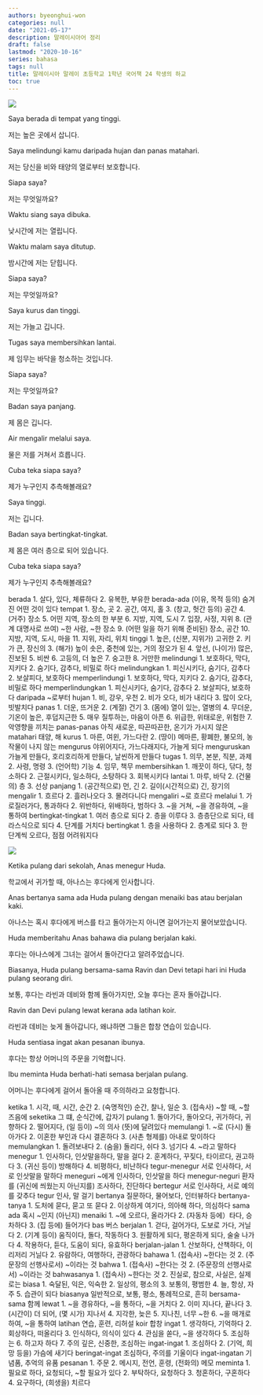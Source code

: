 ```yaml
---
authors: byeonghui-won
categories: null
date: "2021-05-17"
description: 말레이시아어 정리
draft: false
lastmod: "2020-10-16"
series: bahasa
tags: null
title: 말레이시아 말레이 초등학교 1학년 국어책 24 학생의 하교
toc: true
---
```


![](https://t1.daumcdn.net/cfile/tistory/270A2741572C8DFB2E)


Saya berada di tempat yang tinggi.

저는 높은 곳에서 삽니다.



Saya melindungi kamu daripada hujan dan panas matahari.

저는 당신을 비와 태양의 열로부터 보호합니다.



Siapa saya?

저는 무엇일까요?



Waktu siang saya dibuka.

낮시간에 저는 열립니다.



Waktu malam saya ditutup.

밤시간에 저는 닫힙니다.



Siapa saya?

저는 무엇일까요?



Saya kurus dan tinggi.

저는 가늘고 깁니다.



Tugas saya membersihkan lantai.

제 임무는 바닥을 청소하는 것입니다.



Siapa saya?

저는 무엇일까요?



Badan saya panjang.

제 몸은 깁니다.



Air mengalir melalui saya.

물은 저를 거쳐서 흐릅니다.



Cuba teka siapa saya?

제가 누구인지 추측해볼래요?



Saya tinggi.

저는 깁니다.



Badan saya bertingkat-tingkat.

제 몸은 여러 층으로 되어 있습니다.



Cuba teka siapa saya?

제가 누구인지 추측해볼래요?



berada 1. 살다, 있다, 체류하다 2. 유복한, 부유한 berada-ada (이유, 목적 등의) 숨겨진 어떤 것이 있다 tempat 1. 장소, 곳 2. 공간, 여지, 홀 3. (창고, 헛간 등의) 공간 4. (거주) 장소 5. 어떤 지역, 장소의 한 부분 6. 지방, 지역, 도시 7. 입장, 사정, 지위 8. (관계 대명사로 쓰여) ~한 사람, ~한 장소 9. (어떤 일을 하기 위해 준비된) 장소, 공간 10. 지방, 지역, 도시, 마을 11. 지위, 자리, 위치 tinggi 1. 높은, (신분, 지위가) 고귀한 2. 키가 큰, 장신의 3. (해가) 높이 솟은, 중천에 있는, 거의 정오가 된 4. 앞선, (나이가) 많은, 진보된 5. 비싼 6. 고등의, 더 높은 7. 숭고한 8. 거만한 melindungi 1. 보호하다, 막다, 지키다 2. 숨기다, 감추다, 비밀로 하다 melindungkan 1. 피신시키다, 숨기다, 감추다 2. 보살피다, 보호하다 memperlindungi 1. 보호하다, 막다, 지키다 2. 숨기다, 감추다, 비밀로 하다 memperlindungkan 1. 피신시키다, 숨기다, 감추다 2. 보살피다, 보호하다 daripada ~로부터 hujan 1. 비, 강우, 우천 2. 비가 오다, 비가 내리다 3. 많이 오다, 빗발치다 panas 1. 더운, 뜨거운 2. (계절) 건기 3. (몸에) 열이 있는, 열병의 4. 무더운, 기온이 높은, 후덥지근한 5. 매우 질투하는, 마음이 아픈 6. 위급한, 위태로운, 위험한 7. 악영향을 끼치는 panas-panas 아직 새로운, 따끈따끈한, 온기가 가시지 않은 matahari 태양, 해 kurus 1. 마른, 여윈, 가느다란 2. (땅이) 메마른, 황폐한, 불모의, 농작물이 나지 않는 mengurus 야위어지다, 가느다래지다, 가늘게 되다 menguruskan 가늘게 만들다, 호리호리하게 만들다, 날씬하게 만들다 tugas 1. 의무, 본분, 직분, 과제 2. 사령, 명령 3. (언어학) 기능 4. 임무, 책무 membersihkan 1. 깨끗이 하다, 닦다, 청소하다 2. 근절시키다, 일소하다, 소탕하다 3. 회복시키다 lantai 1. 마루, 바닥 2. (건물의) 층 3. 선상 panjang 1. (공간적으로) 먼, 긴 2. 길이(시간적으로) 긴, 장기의 mengalir 1. 흐르다 2. 흘러나오다 3. 몰려다니다 mengaliri ~로 흐르다 melalui 1. 가로질러가다, 통과하다 2. 위반하다, 위배하다, 범하다 3. ~을 거쳐, ~을 경유하여, ~을 통하여 bertingkat-tingkat 1. 여러 층으로 되다 2. 층을 이루다 3. 층층단으로 되다, 테라스식으로 되다 4. 단계를 거치다 bertingkat 1. 층을 사용하다 2. 층계로 되다 3. 한 단계씩 오르다, 점점 어려워지다


![](https://t1.daumcdn.net/cfile/tistory/24358E41572C8E5F0E)


Ketika pulang dari sekolah, Anas menegur Huda.

학교에서 귀가할 때, 아나스는 후다에게 인사합니다.



Anas bertanya sama ada Huda pulang dengan menaiki bas atau berjalan kaki.

아나스는 혹시 후다에게 버스를 타고 돌아가는지 아니면 걸어가는지 물어보았습니다.



Huda memberitahu Anas bahawa dia pulang berjalan kaki.

후다는 아나스에게 그녀는 걸어서 돌아간다고 알려주었습니다.



Biasanya, Huda pulang bersama-sama Ravin dan Devi tetapi hari ini Huda pulang seorang diri.

보통, 후다는 라빈과 데비와 함께 돌아가지만, 오늘 후다는 혼자 돌아갑니다.



Ravin dan Devi pulang lewat kerana ada latihan koir.

라빈과 데비는 늦게 돌아갑니다, 왜냐하면 그들은 합창 연습이 있습니다.



Huda sentiasa ingat akan pesanan ibunya.

후다는 항상 어머니의 주문을 기억합니다.



Ibu meminta Huda berhati-hati semasa berjalan pulang.

어머니는 후다에게 걸어서 돌아올 때 주의하라고 요청합니다.



ketika 1. 시각, 때, 시간, 순간 2. (숙명적인) 순간, 찰나, 일순 3. (접속사) ~할 때, ~할 즈음에 seketika 그 떄, 순식간에, 갑자기 pulang 1. 돌아가다, 돌아오다, 귀가하다, 귀향하다 2. 떨어지다, (일 등이) ~의 의사 (뜻)에 달려있다 memulangi 1. ~로 (다시) 돌아가다 2. 이혼한 부인과 다시 결혼하다 3. (사촌 형제를) 아내로 맞이하다 memulangkan 1. 돌려보내다 2. (숨을) 돌리다, 쉬다 3. 넘기다 4. ~라고 말하다 menegur 1. 인사하다, 인삿말을하다, 말을 걸다 2. 훈계하다, 꾸짖다, 타이르다, 권고하다 3. (귀신 등이) 방해하다 4. 비평하다, 비난하다 tegur-menegur 서로 인사하다, 서로 인삿말을 말하다 meneguri ~에게 인사하다, 인삿말을 하다 menegur-neguri 환자를 (귀신에 씌웠는지 아닌지를) 조사하다, 진단하다 bertegur 서로 인사하다, 서로 예의를 갖추다 tegur 인사, 말 걸기 bertanya 질문하다, 물어보다, 인터뷰하다 bertanya-tanya 1. 도처에 묻다, 묻고 또 묻다 2. 이상하게 여기다, 의아해 하다, 의심하다 sama ada 혹시 ~인지 (아닌지) menaiki 1. ~에 오르다, 올라가다 2. (자동차 등에）타다, 승차하다 3. (집 등에) 들어가다 bas 버스 berjalan 1. 걷다, 걸어가다, 도보로 가다, 거닐다 2. (기계 등이) 움직이다, 돌다, 작동하다 3. 원활하게 되다, 평온하게 되다, 술술 나가다 4. 작용하다, 듣다, 도움이 되다, 유효하다 berjalan-jalan 1. 산보하다, 산책하다, 이리저리 거닐다 2. 유람하다, 여행하다, 관광하다 bahawa 1. (접속사) ~한다는 것 2. (주문장의 선행사로서) ~이라는 것 bahwa 1. (접속사) ~한다는 것 2. (주문장의 선행사로서) ~이라는 것 bahwasanya 1. (접속사) ~한다는 것 2. 진실로, 참으로, 사실은, 실제로는 biasa 1. 숙달된, 익은, 익숙한 2. 일상의, 평소의 3. 보통의, 평범한 4. 늘, 항상, 자주 5. 습관이 되다 biasanya 일반적으로, 보통, 평소, 통례적으로, 흔히 bersama-sama 함께 lewat 1. ~을 경유하다, ~을 통하다, ~을 거치다 2. 이미 지나다, 끝나다 3. (시간이) 더 되어, (몇 시가) 지나서 4. 지각한, 늦은 5. 지나친, 너무 ~한 6. ~을 매개로 하여, ~을 통하여 latihan 연습, 훈련, 리허설 koir 합창 ingat 1. 생각하다, 기억하다 2. 회상하다, 떠올리다 3. 인식하다, 의식이 있다 4. 관심을 쏟다, ~을 생각하다 5. 조심하는 6. 하고자 하다 7. 주의 깊은, 신중한, 조심하는 ingat-ingat 1. 조심하다 2. (기억, 희망 등을) 가슴에 새기다 beringat-ingat 조심하다, 주의를 기울이다 ingat-ingatan 기념품, 추억의 유품 pesanan 1. 주문 2. 메시지, 전언, 훈령, (전화의) 메모 meminta 1. 필요로 하다, 요청되다, ~할 필요가 있다 2. 부탁하다, 요청하다 3. 청혼하다, 구혼하다 4. 요구하다, (희생을) 치르다

